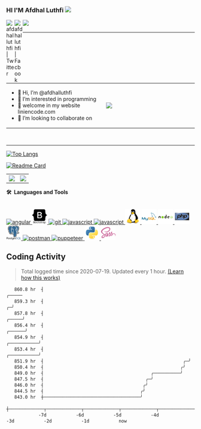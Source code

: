### HI I'M Afdhal Luthfi <img src="https://media.giphy.com/media/hvRJCLFzcasrR4ia7z/giphy.gif" width="25px">
<a href="https://twitter.com/sambel_hard">
  <img align="left" alt="afdhalluthfi | Twitter" width="22px" src="https://raw.githubusercontent.com/peterthehan/peterthehan/master/assets/twitter.svg" />
</a>
<a href="https://facebook.com/afdhalluthfi">
  <img align="left" alt="afdhalluthfi | Facbook" width="22px" src="https://raw.githubusercontent.com/peterthehan/peterthehan/master/assets/facebook.svg" />
</a>
<a href="https://www.instagram.com/otizen09/">
    <img src="https://img.shields.io/badge/instagram-%23E4405F.svg?&style=for-the-badge&logo=instagram&logoColor=white" height=25>
</a>
<br />
<hr />
<table>
<tr>
<td>
<ul>
        <li> 👋 Hi, I’m @afdhalluthfi</li>
        <li> 👀 I’m interested in programming</li>
        <li> 🔗 welcome in my website liniencode.com</li>
        <li> 💞️ I’m looking to collaborate on</li>
    </ul>
</td>
<td>
<img align='right' src="https://media.giphy.com/media/xT9IgzoKnwFNmISR8I/giphy.gif" width="230" />
</td>
</tr>
</table>
<br />
<hr />



[![Top Langs](https://github-readme-stats.vercel.app/api/top-langs/?username=afdhalluthfi&layout=compact&exclude_repo=laravellogin,dart_basic)](https://github.com/afdhalluthfi/afdhalluthfi)



[![Readme Card](https://github-readme-stats.vercel.app/api/pin/?username=afdhalluthfi&repo=laravellogin&theme=shades-of-purple)](https://github.com/afdhalluthfi/laravellogin)
<table>
<tr>
<td><a href="https://github.com/afdhalluthfi/laravellogin">
  <img align="center" src="https://github-readme-stats.vercel.app/api/pin/?username=afdhalluthfi&repo=laravellogin" />
</a></td>
<td><a href="https://github.com/afdhalluthfi/laravellogin">
  <img align="center" src="https://github-readme-stats.vercel.app/api/top-langs/?username=afdhalluthfi&layout=compact&exclude_repo=laravellogin,dart_basic" />
</a></td>
</tr>
</table>




  <summary><b>🛠️&nbsp;&nbsp;Languages&nbsp;and&nbsp;Tools</b></summary>
  <br/>
  <p align="left"> 
    <a href="https://laravel.com" target="_blank"> 
        <img src="https://laravel.com/img/logomark.min.svg" alt="angular" width="40" height="40"/> 
    </a> 
    <a href="https://getbootstrap.com" target="_blank"> 
            <img src="https://raw.githubusercontent.com/devicons/devicon/master/icons/bootstrap/bootstrap-plain-wordmark.svg" alt="bootstrap" width="40" height="40"/> 
    </a> 
    <a href="https://git-scm.com/" target="_blank"> 
            <img src="https://www.vectorlogo.zone/logos/git-scm/git-scm-icon.svg" alt="git" width="40" height="40"/> 
    </a> 
    <a href="https://flutter.dev" target="_blank"> 
        <img src="https://storage.googleapis.com/cms-storage-bucket/ec64036b4eacc9f3fd73.svg" alt="javascript" width="40" height="40"/> 
    </a> 
    <a href="https://dart.dev" target="_blank"> 
        <img src="https://dart.dev/assets/shared/dart/logo+text/horizontal/white-e71fb382ad5229792cc704b3ee7a88f8013e986d6e34f0956d89c453b454d0a5.svg" alt="javascript" width="40" height="40"/> 
    </a> 
    <a href="https://www.linux.org/" target="_blank"> 
        <img src="https://raw.githubusercontent.com/devicons/devicon/master/icons/linux/linux-original.svg" alt="linux" width="40" height="40"/> 
    </a> 
    <a href="https://www.mysql.com/" target="_blank"> 
        <img src="https://raw.githubusercontent.com/devicons/devicon/master/icons/mysql/mysql-original-wordmark.svg" alt="mysql" width="40" height="40"/> 
    </a> 
    <a href="https://nodejs.org" target="_blank"> <img src="https://raw.githubusercontent.com/devicons/devicon/master/icons/nodejs/nodejs-original-wordmark.svg" alt="nodejs" width="40" height="40"/> 
    </a> 
    <a href="https://www.php.net" target="_blank"> 
        <img src="https://raw.githubusercontent.com/devicons/devicon/master/icons/php/php-original.svg" alt="php" width="40" height="40"/> 
    </a> 
    <a href="https://www.postgresql.org" target="_blank"> 
        <img src="https://raw.githubusercontent.com/devicons/devicon/master/icons/postgresql/postgresql-original-wordmark.svg" alt="postgresql" width="40" height="40"/> 
    </a> 
    <a href="https://postman.com" target="_blank"> 
        <img src="https://www.vectorlogo.zone/logos/getpostman/getpostman-icon.svg" alt="postman" width="40" height="40"/> 
    </a> 
    <a href="https://github.com/puppeteer/puppeteer" target="_blank"> 
        <img src="https://www.vectorlogo.zone/logos/pptrdev/pptrdev-official.svg" alt="puppeteer" width="40" height="40"/> 
    </a> 
    <a href="https://www.python.org" target="_blank"> 
        <img src="https://raw.githubusercontent.com/devicons/devicon/master/icons/python/python-original.svg" alt="python" width="40" height="40"/> 
    </a>
    <a href="https://sass-lang.com" target="_blank"> 
            <img src="https://raw.githubusercontent.com/devicons/devicon/master/icons/sass/sass-original.svg" alt="sass" width="40" height="40"/> 
    </a> 

</p>

<h2 align="left">Coding Activity</h2>

> Total logged time since 2020-07-19. Updated every 1 hour. [(Learn how this works)](https://macropower.readthedocs.io/en/latest/#dynamic-ascii-graph)
<!-- prettier-ignore-start -->
<!-- START_SECTION:ascii_graph -->

```
   860.8 hr  ┤                                                                                             ╭───── 
   859.3 hr  ┤                                                                                           ╭─╯      
   857.8 hr  ┤                                                                                     ╭─────╯        
   856.4 hr  ┤                                                                              ╭──────╯              
   854.9 hr  ┤                                                                  ╭───────────╯                     
   853.4 hr  ┤                                                      ╭───────────╯                                 
   851.9 hr  ┤                                                    ╭─╯                                             
   850.4 hr  ┤                                                   ╭╯                                               
   849.0 hr  ┤                                        ╭──────────╯                                                
   847.5 hr  ┤                                      ╭─╯                                                           
   846.0 hr  ┤                                     ╭╯                                                             
   844.5 hr  ┤                                    ╭╯                                                              
   843.0 hr  ┼────────────────────────────────────╯                                                               
             ┼─────────────┬─────────────┬─────────────┬─────────────┬─────────────┬─────────────┬─────────────┤ 
            -7d           -6d           -5d           -4d           -3d           -2d           -1d           now
```

<!-- END_SECTION:ascii_graph -->
<!-- prettier-ignore-end -->



<!-- <h2>GitHub Stats</h2>
<p><img src="https://github-readme-stats.vercel.app/api?username=afdhalluthfi&amp;show_icons=true" alt="GitHub Stats"></p> -->

<!---
afdhalluthfi/afdhalluthfi is a ✨ special ✨ repository because its `README.md` (this file) appears on your GitHub profile.
You can click the Preview link to take a look at your changes.
--->
